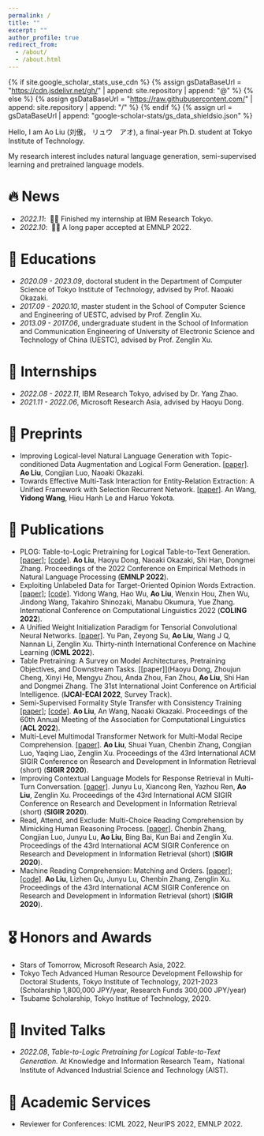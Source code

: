 ```yaml
---
permalink: /
title: ""
excerpt: ""
author_profile: true
redirect_from: 
  - /about/
  - /about.html
---
```


{% if site.google_scholar_stats_use_cdn %}
{% assign gsDataBaseUrl = "https://cdn.jsdelivr.net/gh/" | append: site.repository | append: "@" %}
{% else %}
{% assign gsDataBaseUrl = "https://raw.githubusercontent.com/" | append: site.repository | append: "/" %}
{% endif %}
{% assign url = gsDataBaseUrl | append: "google-scholar-stats/gs_data_shieldsio.json" %}

<span class='anchor' id='about-me'></span>

Hello, I am Ao Liu (刘傲， リュウ　アオ), a final-year Ph.D. student at Tokyo Institute of Technology.

My research interest includes natural language generation, semi-supervised learning and pretrained language models. 


# 🔥 News
- *2022.11*: &nbsp;🎉🎉 Finished my internship at IBM Research Tokyo. 
- *2022.10*: &nbsp;🎉🎉 A long paper accepted at EMNLP 2022.

# 📖 Educations
- *2020.09 - 2023.09*, doctoral student in the Department of Computer Science of Tokyo Institute of Technology, advised by Prof. Naoaki Okazaki.
- *2017.09 - 2020.10*, master student in the School of Computer Science and Engineering of UESTC, advised by Prof. Zenglin Xu.
- *2013.09 - 2017.06*, undergraduate student in the School of Information and Communication Engineering of University of Electronic Science and Technology of China (UESTC), advised by Prof. Zenglin Xu.

# 💼 Internships
- *2022.08 - 2022.11*, IBM Research Tokyo, advised by Dr. Yang Zhao.
- *2021.11 - 2022.06*, Microsoft Research Asia, advised by Haoyu Dong.

# 📝 Preprints
- Improving Logical-level Natural Language Generation with Topic-conditioned Data Augmentation and Logical Form Generation. [\[paper\]](https://arxiv.org/abs/2112.06240). **Ao Liu**, Congjian Luo, Naoaki Okazaki.
-  Towards Effective Multi-Task Interaction for Entity-Relation Extraction: A Unified Framework with Selection Recurrent Network. [\[paper\]](https://arxiv.org/abs/2202.07281). An Wang, **Yidong Wang**, Hieu Hanh Le and Haruo Yokota.

# 📝 Publications 
- PLOG: Table-to-Logic Pretraining for Logical Table-to-Text Generation. [\[paper\]](https://arxiv.org/abs/2205.12697); [\[code\]](https://github.com/microsoft/PLOG). **Ao Liu**, Haoyu Dong, Naoaki Okazaki, Shi Han, Dongmei Zhang. Proceedings of the 2022 Conference on Empirical Methods in Natural Language Processing (**EMNLP 2022**).
- Exploiting Unlabeled Data for Target-Oriented Opinion Words Extraction. [\[paper\]](https://arxiv.org/abs/2208.08280); [\[code\]](https://github.com/TOWESSL/TOWESSL). Yidong Wang, Hao Wu, **Ao Liu**, Wenxin Hou, Zhen Wu, Jindong Wang, Takahiro Shinozaki, Manabu Okumura, Yue Zhang. International Conference on Computational Linguistics 2022 (**COLING 2022**).
- A Unified Weight Initialization Paradigm for Tensorial Convolutional Neural Networks. [\[paper\]](https://arxiv.org/abs/2205.15307). Yu Pan, Zeyong Su, **Ao Liu**, Wang J Q, Nannan Li, Zenglin Xu. Thirty-ninth International Conference on Machine Learning (**ICML 2022**).
- Table Pretraining: A Survey on Model Architectures, Pretraining Objectives, and Downstream Tasks. [\[paper\]](Haoyu Dong, Zhoujun Cheng, Xinyi He, Mengyu Zhou, Anda Zhou, Fan Zhou, **Ao Liu**, Shi Han and Dongmei Zhang. The 31st International Joint Conference on Artificial Intelligence. (**IJCAI-ECAI 2022**, Survey Track).
- Semi-Supervised Formality Style Transfer with Consistency Training [\[paper\]](https://arxiv.org/abs/2203.13620); [\[code\]](https://github.com/aolius/semi-fst). **Ao Liu**, An Wang, Naoaki Okazaki. Proceedings of the 60th Annual Meeting of the Association for Computational Linguistics (**ACL 2022**).
- Multi-Level Multimodal Transformer Network for Multi-Modal Recipe Comprehension. [\[paper\]](https://dl.acm.org/doi/abs/10.1145/3397271.3401247). **Ao Liu**, Shuai Yuan, Chenbin Zhang, Congjian Luo, Yaqing Liao, Zenglin Xu. Proceedings of the 43rd International ACM SIGIR Conference on Research and Development in Information Retrieval (short) (**SIGIR 2020**).
- Improving Contextual Language Models for Response Retrieval in Multi-Turn Conversation. [\[paper\]](https://dl.acm.org/doi/abs/10.1145/3397271.3401255). Junyu Lu, Xiancong Ren, Yazhou Ren, **Ao Liu**, Zenglin Xu. Proceedings of the 43rd International ACM SIGIR Conference on Research and Development in Information Retrieval (short) (**SIGIR 2020**).
- Read, Attend, and Exclude: Multi-Choice Reading Comprehension by Mimicking Human Reasoning Process. [\[paper\]](https://dl.acm.org/doi/10.1145/3397271.3401326). Chenbin Zhang, Congjian Luo, Junyu Lu, **Ao Liu**, Bing Bai, Kun Bai and Zenglin Xu. Proceedings of the 43rd International ACM SIGIR Conference on Research and Development in Information Retrieval (short) (**SIGIR 2020**).
- Machine Reading Comprehension: Matching and Orders. [\[paper\]](https://dl.acm.org/doi/10.1145/3357384.3358139); [\[code\]](https://github.com/Aolius/OrdMatch). **Ao Liu**, Lizhen Qu, Junyu Lu, Chenbin Zhang, Zenglin Xu. Proceedings of the 43rd International ACM SIGIR Conference on Research and Development in Information Retrieval (short) (**SIGIR 2020**).



# 🎖 Honors and Awards

- Stars of Tomorrow, Microsoft Research Asia, 2022.
- Tokyo Tech Advanced Human Resource Development Fellowship for Doctoral Students, Tokyo Institute of Technology, 2021-2023 (Scholarship 1,800,000 JPY/year, Research Funds 300,000 JPY/year)
- Tsubame Scholarship, Tokyo Institue of Technology, 2020.

# 💬 Invited Talks
- *2022.08*, *Table-to-Logic Pretraining for Logical Table-to-Text Generation.* At Knowledge and Information Research Team，National Institute of Advanced Industrial Science and Technology (AIST).

# 📄 Academic Services
- Reviewer for Conferences: ICML 2022, NeurIPS 2022, EMNLP 2022.
